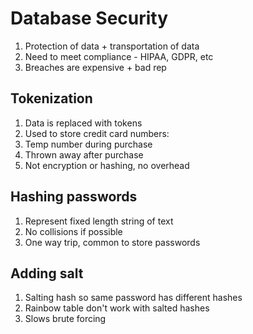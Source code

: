 # Database Security

1. Protection of data + transportation of data
1. Need to meet compliance - HIPAA, GDPR, etc
1. Breaches are expensive + bad rep

## Tokenization

1. Data is replaced with tokens
1. Used to store credit card numbers:
 1. Temp number during purchase
 1. Thrown away after purchase
1. Not encryption or hashing, no overhead

## Hashing passwords

1. Represent fixed length string of text
1. No collisions if possible
1. One way trip, common to store passwords

## Adding salt

1. Salting hash so same password has different hashes
1. Rainbow table don't work with salted hashes
 1. Slows brute forcing

